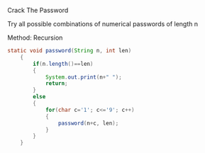 Crack The Password

Try all possible combinations of numerical passwords of length n 

Method: Recursion

```java
static void password(String n, int len)
    {
        if(n.length()==len)
        {
            System.out.print(n+" ");
            return;
        }
        else
        {
            for(char c='1'; c<='9'; c++)
            {
                password(n+c, len);
            }
        }
    }

```





